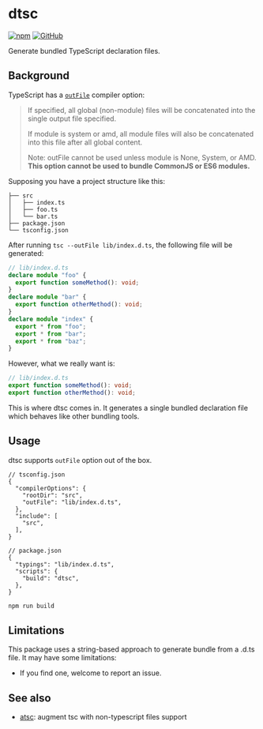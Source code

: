 # dtsc

[![npm](https://img.shields.io/npm/v/dtsc?style=flat-square)](https://www.npmjs.com/package/dtsc)
[![GitHub](https://img.shields.io/github/license/shigma/dtsc?style=flat-square)](https://github.com/shigma/dtsc/blob/master/LICENSE)

Generate bundled TypeScript declaration files.

## Background

TypeScript has a [`outFile`](https://www.typescriptlang.org/tsconfig/#outFile) compiler option:

> If specified, all global (non-module) files will be concatenated into the single output file specified.
>
> If module is system or amd, all module files will also be concatenated into this file after all global content.
>
> Note: outFile cannot be used unless module is None, System, or AMD. **This option cannot be used to bundle CommonJS or ES6 modules.**

Supposing you have a project structure like this:

```
├── src
│   ├── index.ts
│   ├── foo.ts
│   └── bar.ts
├── package.json
└── tsconfig.json
```

After running `tsc --outFile lib/index.d.ts`, the following file will be generated:

```ts
// lib/index.d.ts
declare module "foo" {
  export function someMethod(): void;
}
declare module "bar" {
  export function otherMethod(): void;
}
declare module "index" {
  export * from "foo";
  export * from "bar";
  export * from "baz";
}
```

However, what we really want is:

```ts
// lib/index.d.ts
export function someMethod(): void;
export function otherMethod(): void;
```

This is where dtsc comes in. It generates a single bundled declaration file which behaves like other bundling tools.

## Usage

dtsc supports `outFile` option out of the box.

```jsonc
// tsconfig.json
{
  "compilerOptions": {
    "rootDir": "src",
    "outFile": "lib/index.d.ts",
  },
  "include": [
    "src",
  ],
}
```

```jsonc
// package.json
{
  "typings": "lib/index.d.ts",
  "scripts": {
    "build": "dtsc",
  },
}
```

```bash
npm run build
```

## Limitations

This package uses a string-based approach to generate bundle from a .d.ts file. It may have some limitations:

- If you find one, welcome to report an issue.

<!-- In most cases I would recommend using tsc directly. -->

## See also

- [atsc](https://github.com/shigma/atsc): augment tsc with non-typescript files support
